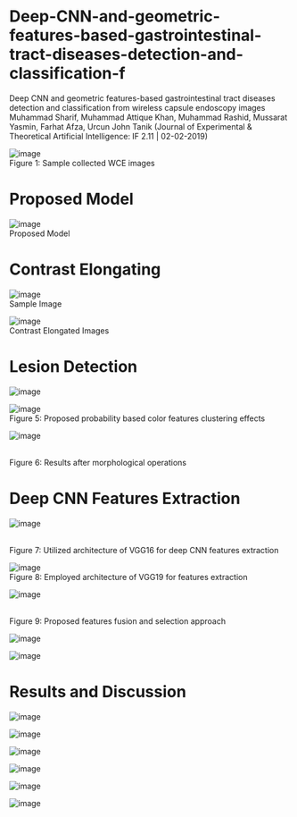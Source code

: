 # Deep-CNN-and-geometric-features-based-gastrointestinal-tract-diseases-detection-and-classification-f
Deep CNN and geometric features-based gastrointestinal tract diseases detection and classification from wireless capsule endoscopy images
Muhammad Sharif, Muhammad Attique Khan, Muhammad Rashid, Mussarat Yasmin, Farhat Afza, Urcun John Tanik
(Journal of Experimental & Theoretical Artificial Intelligence: IF 2.11 | 02-02-2019)

![image](https://user-images.githubusercontent.com/25412736/167699360-3c3d37c0-5044-4435-8934-d3610419caaa.png) <br>
Figure 1: Sample collected WCE images

# Proposed Model


![image](https://user-images.githubusercontent.com/25412736/167699610-4faa0c27-b152-47cb-960e-d8b228512978.png)
<br>
Proposed Model

# Contrast Elongating

![image](https://user-images.githubusercontent.com/25412736/167699738-04dcde15-a160-44d5-af6b-c65f30308ea7.png)
<br> Sample Image


![image](https://user-images.githubusercontent.com/25412736/167699769-8cde2ad4-65c0-47e8-bf47-d42fffe3a132.png)
<br> Contrast Elongated Images

# Lesion Detection

![image](https://user-images.githubusercontent.com/25412736/167699878-2e4e8736-6a78-48dd-8c39-68325239d306.png)

![image](https://user-images.githubusercontent.com/25412736/167699909-19981c4f-64fc-489e-8df1-ac52fae0ca2b.png)
<br> Figure 5: Proposed probability based color features clustering effects


![image](https://user-images.githubusercontent.com/25412736/167699960-546030d5-e9de-4dec-a16f-dd4fc5806c87.png)

<br> Figure 6: Results after morphological operations


# Deep CNN Features Extraction

![image](https://user-images.githubusercontent.com/25412736/167700024-26cd0345-1e7a-475b-b5e8-c0ee98c9aec8.png)

<br>Figure 7: Utilized architecture of VGG16 for deep CNN features extraction


![image](https://user-images.githubusercontent.com/25412736/167700060-7096d5e2-20c0-4ec6-9ce3-33d43471658f.png)
<br> Figure 8: Employed architecture of VGG19 for features extraction


![image](https://user-images.githubusercontent.com/25412736/167700155-17da6ee9-be04-4634-8259-7b78818d37a1.png)

<br> Figure 9: Proposed features fusion and selection approach

![image](https://user-images.githubusercontent.com/25412736/167700204-70fb8043-a71f-4901-929a-ab994e26ce88.png)


![image](https://user-images.githubusercontent.com/25412736/167700234-6ba003ff-e259-4e0c-a99d-869c3fc0d31b.png)

# Results and Discussion
![image](https://user-images.githubusercontent.com/25412736/167700290-3cfeff63-2c66-40f8-bb0b-713c307675a0.png)


![image](https://user-images.githubusercontent.com/25412736/167700310-c3c4324b-8e0c-4b86-889a-f34e7bdff65f.png)



![image](https://user-images.githubusercontent.com/25412736/167700324-f549d832-8f8d-45a5-8c62-3b6e827441bc.png)


![image](https://user-images.githubusercontent.com/25412736/167700332-b3219c7c-bc60-401e-9fc4-2c8233075f8e.png)



![image](https://user-images.githubusercontent.com/25412736/167700378-f1d5c1f5-5e0f-45c2-8baa-c00beac98e48.png)



![image](https://user-images.githubusercontent.com/25412736/167700419-05043ad6-6a52-4c9a-b55f-3c2f60da1de5.png)


